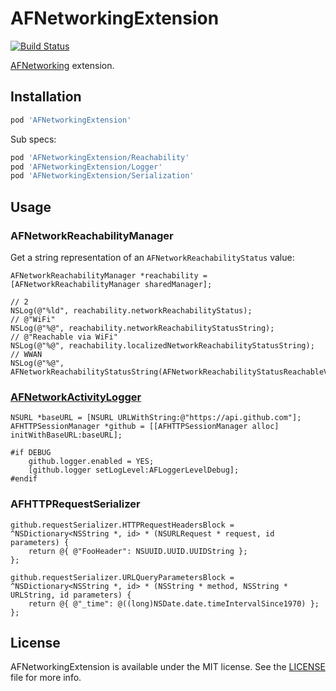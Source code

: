 # AFNetworkingExtension

[![Build Status](https://travis-ci.org/ElfSundae/AFNetworkingExtension.svg)](https://travis-ci.org/ElfSundae/AFNetworkingExtension)

[AFNetworking](https://github.com/AFNetworking/AFNetworking) extension.

## Installation

```ruby
pod 'AFNetworkingExtension'
```

Sub specs:

```ruby
pod 'AFNetworkingExtension/Reachability'
pod 'AFNetworkingExtension/Logger'
pod 'AFNetworkingExtension/Serialization'
```

## Usage

### AFNetworkReachabilityManager

Get a string representation of an `AFNetworkReachabilityStatus` value:

```objc
AFNetworkReachabilityManager *reachability = [AFNetworkReachabilityManager sharedManager];

// 2
NSLog(@"%ld", reachability.networkReachabilityStatus);
// @"WiFi"
NSLog(@"%@", reachability.networkReachabilityStatusString);
// @"Reachable via WiFi"
NSLog(@"%@", reachability.localizedNetworkReachabilityStatusString);
// WWAN
NSLog(@"%@", AFNetworkReachabilityStatusString(AFNetworkReachabilityStatusReachableViaWWAN));
```

### [AFNetworkActivityLogger](https://github.com/AFNetworking/AFNetworkActivityLogger)

```objc
NSURL *baseURL = [NSURL URLWithString:@"https://api.github.com"];
AFHTTPSessionManager *github = [[AFHTTPSessionManager alloc] initWithBaseURL:baseURL];

#if DEBUG
    github.logger.enabled = YES;
    [github.logger setLogLevel:AFLoggerLevelDebug];
#endif
```

### AFHTTPRequestSerializer

```objc
github.requestSerializer.HTTPRequestHeadersBlock = ^NSDictionary<NSString *, id> * (NSURLRequest * request, id parameters) {
    return @{ @"FooHeader": NSUUID.UUID.UUIDString };
};

github.requestSerializer.URLQueryParametersBlock = ^NSDictionary<NSString *, id> * (NSString * method, NSString * URLString, id parameters) {
    return @{ @"_time": @((long)NSDate.date.timeIntervalSince1970) };
};
```

## License

AFNetworkingExtension is available under the MIT license. See the [LICENSE](LICENSE) file for more info.
